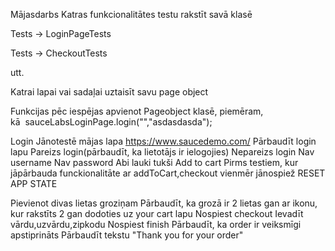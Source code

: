 Mājasdarbs
Katras funkcionalitātes testu rakstīt savā klasē

Tests → LoginPageTests

Tests → CheckoutTests

utt.

Katrai lapai vai sadaļai uztaisīt savu page object

Funkcijas pēc iespējas apvienot Pageobject klasē, piemēram, kā  sauceLabsLoginPage.login("","asdasdasda");

Login
Jānotestē mājas lapa https://www.saucedemo.com/
Pārbaudīt login lapu
Pareizs login(pārbaudīt, ka lietotājs ir ielogojies)
Nepareizs login
Nav username
Nav password
Abi lauki tukši
Add to cart
Pirms testiem, kur jāpārbauda funckionalitāte ar addToCart,checkout vienmēr jānospiež RESET APP STATE



Pievienot divas lietas groziņam
Pārbaudīt, ka grozā ir 2 lietas
gan ar ikonu, kur rakstīts 2
gan dodoties uz your cart lapu
Nospiest checkout
Ievadīt vārdu,uzvārdu,zipkodu
Nospiest finish
Pārbaudīt, ka order ir veiksmīgi apstiprināts
Pārbaudīt tekstu "Thank you for your order"


